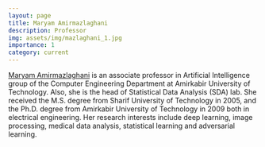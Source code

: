 ```yaml
---
layout: page
title: Maryam Amirmazlaghani
description: Professor
img: assets/img/mazlaghani_1.jpg
importance: 1
category: current
---
```


[Maryam Amirmazlaghani](https://aut.ac.ir/cv/2296/MARYAM-AMIR-MAZLAGHANI?slc_lang=en&&cv=2296&mod=scv) is an associate professor in Artificial Intelligence group of the Computer Engineering Department at Amirkabir University of Technology. Also, she is the head of Statistical Data Analysis (SDA) lab. She received the M.S. degree from Sharif University of Technology in 2005, and the Ph.D. degree from Amirkabir University of Technology in 2009 both in electrical engineering. Her research interests include deep learning, image processing, medical data analysis, statistical learning and adversarial learning.
